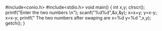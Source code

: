 #include<conio.h>
#include<stdio.h>
void main()
{
int x,y;
clrscr();
printf("Enter the two numbers \n");
scanf("%d%d",&x,&y);
x=x+y;
y=x-y;
x=x-y;
printf(" The two numbers after swaping are x=%d y=%d ",x,y);
getch();
}


